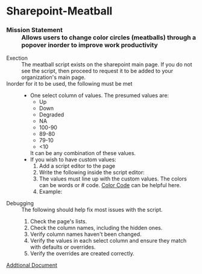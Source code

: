 <h1>Sharepoint-Meatball</h1>
<h3>
  <dl>
    <dt>Mission Statement</dt>
    <dd>
      Allows users to change color circles (meatballs) through a popover inorder
      to improve work productivity
    </dd>
  </dl>
</h3>
<dl>
  <dt>Exection</dt>
  <dd>
    The meatball script exists on the sharepoint main page. If you do not see
    the script, then proceed to request it to be added to your organization's
    main page.
  </dd>
  <dt>Inorder for it to be used, the following must be met</dt>
  <dd>
    <ul>
      <li>
        One select column of values. The presumed values are:
        <ul>
          <li>Up</li>
          <li>Down</li>
          <li>Degraded</li>
          <li>NA</li>
          <li>100-90</li>
          <li>89-80</li>
          <li>79-10</li>
          <li><10</li>
        </ul>
        It can be any combination of these values.
      </li>
      <li>
        If you wish to have custom values:
        <ol>
          <li>
            Add a script editor to the page
          </li>
          <li>
            Write the following inside the script editor:
            <script>
              var meatball_override = [
                { value: "", color: "" },
                { value: "", color: "" },
              ];
            </script>
          </li>
          <li>
            The values must line up with the custom values. The colors can be
            words or # code.
            <a href="http://colorcode.is/">Color Code</a> can be helpful here.
          </li>
          <li>
            Example:
            <script>
              var meatball_override = [
                { value: "Hi", color: "orange" },
                { value: "Editor", color: "brown" },
                { value: "You", color: "black" },
                { value: "Got", color: "gray" },
                { value: "This", color: "#ee00ee" },
              ];
            </script>
          </li>
        </ol>
      </li>
    </ul>
  </dd>
  <dt>Debugging</dt>
  <dd>
    The following should help fix most issues with the script.
    <ol>
      <li>
        Check the page's lists.
      </li>
      <li>
        Check the column names, including the hidden ones.
      </li>
      <li>
        Verify column names haven't been changed.
      </li>
      <li>
        Verify the values in each select column and ensure they match with
        defaults or overrides.
      </li>
      <li>
        Verify the overrides are created correctly.
      </li>
    </ol>
  </dd>
</dl>
<a
  href="https://app.tettra.co/teams/imef-imo/pages/sharepoint-list-creating-meatball-status-icons?auth=86ad50a524415260aa173fcf1e279d8d6efb987d2efafa798a09ee6898acede94d47b91a1a5892bd83cd000489d0f1b7"
  >Addtional Document</a
>
